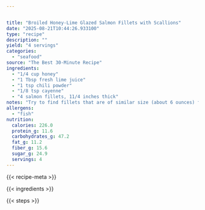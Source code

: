 ```yaml
---


title: "Broiled Honey-Lime Glazed Salmon Fillets with Scallions"
date: "2025-08-21T10:44:26.933100"
type: "recipe"
description: ""
yield: "4 servings"
categories:
  - "seafood"
source: "The Best 30-Minute Recipe"
ingredients:
  - "1/4 cup honey"
  - "1 Tbsp fresh lime juice"
  - "1 tsp chili powder"
  - "1/8 tsp cayenne"
  - "4 salmon fillets, 11/4 inches thick"
notes: "Try to find fillets that are of similar size (about 6 ounces) for even cooking times. If the fillets are thinner than 1 1/4 inches, they will cook much more quickly and won't have enough oven time to glaze nicely. This recipe will work with both skin-on and skinless fillets."
allergens:
  - "fish"
nutrition:
  calories: 226.0
  protein_g: 11.6
  carbohydrates_g: 47.2
  fat_g: 11.2
  fiber_g: 15.6
  sugar_g: 24.9
  servings: 4
---
```


{{< recipe-meta >}}

{{< ingredients >}}

{{< steps >}}

